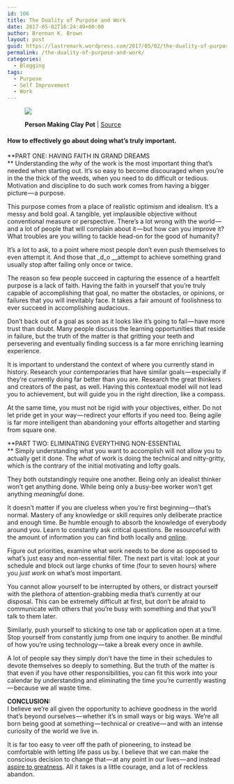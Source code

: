 ```yaml
---
id: 106
title: The Duality of Purpose and Work
date: 2017-05-02T16:24:49+00:00
author: Brennan K. Brown
layout: post
guid: https://lastremark.wordpress.com/2017/05/02/the-duality-of-purpose-and-work/
permalink: /the-duality-of-purpose-and-work/
categories:
  - Blogging
tags:
  - Purpose
  - Self Improvement
  - Work
---
```


<figure class="wp-caption">

<img data-width="5532" data-height="3688" src="https://cdn-images-1.medium.com/max/2560/1*RijfP3sZSfQXb8V_43OzUA.jpeg" /> <figcaption class="wp-caption-text"><b>Person Making Clay Pot</b> | <a href="https://www.pexels.com/photo/ceramic-artisan-clay-mud-110144/" target="_blank" rel="noopener noreferrer">Source</a></figcaption></figure>

#### How to effectively go about doing what’s truly important.

**PART ONE: HAVING FAITH IN GRAND DREAMS  
** Understanding the _why_ of the work is the most important thing that’s needed when starting out. It’s so easy to become discouraged when you’re in the the thick of the weeds, when you need to do difficult or tedious. Motivation and discipline to do such work comes from having a bigger picture — a purpose.

This purpose comes from a place of realistic optimism and idealism. It’s a messy and bold goal. A tangible, yet implausible objective without conventional measure or perspective. There’s a lot wrong with the world — and a lot of people that will complain about it — but how can you improve it? What troubles are you willing to tackle head-on for the good of humanity?

<!--more-->

It’s a lot to ask, to a point where most people don’t even push themselves to even attempt it. And those that \_d_o \_\_attempt to achieve something grand usually stop after failing only once or twice.

The reason so few people succeed in capturing the essence of a heartfelt purpose is a lack of faith. Having the faith in yourself that you’re truly capable of accomplishing that goal, no matter the obstacles, or opinions, or failures that you will inevitably face. It takes a fair amount of foolishness to ever succeed in accomplishing audacious.

Don’t back out of a goal as soon as it looks like it’s going to fail — have more trust than doubt. Many people discuss the learning opportunities that reside in failure, but the truth of the matter is that gritting your teeth and persevering and eventually finding success is a far more enriching learning experience.

It is important to understand the context of where you currently stand in history. Research your contemporaries that have similar goals — especially if they’re currently doing far better than you are. Research the great thinkers and creators of the past, as well. Having this contextual model will not lead you to achievement, but will guide you in the right direction, like a compass.

At the same time, you must not be rigid with your objectives, either. Do not let pride get in your way — redirect your efforts if you need too. Being agile is far more intelligent than abandoning your efforts altogether and starting from square one.

**PART TWO: ELIMINATING EVERYTHING NON-ESSENTIAL  
** Simply understanding what you want to accomplish will not allow you to actually get it done. The _what_ of work is doing the technical and nitty-gritty, which is the contrary of the initial motivating and lofty goals.

They both outstandingly require one another. Being only an idealist thinker won’t get anything done. While being only a busy-bee worker won’t get anything _meaningful_ done.

It doesn’t matter if you are clueless when you’re first beginning — that’s normal. Mastery of any knowledge or skill requires only deliberate practice and enough time. Be humble enough to absorb the knowledge of everybody around you. Learn to constantly ask critical questions. Be resourceful with the amount of information you can find both locally and <a href="https://medium.com/@brennanbrown/guide-to-self-learning-7ea651650d11" target="_blank" rel="noopener noreferrer">online</a>.

Figure out priorities, examine what work needs to be done as opposed to what’s just easy and non-essential filler. The next part is vital: look at your schedule and block out large chunks of time (four to seven hours) where you _just work_ on what’s most important.

You cannot allow yourself to be interrupted by others, or distract yourself with the plethora of attention-grabbing media that’s currently at our disposal. This can be extremely difficult at first, but don’t be afraid to communicate with others that you’re busy with something and that you’ll talk to them later.

Similarly, push yourself to sticking to one tab or application open at a time. Stop yourself from constantly jump from one inquiry to another. Be mindful of how you’re using technology — take a break every once in awhile.

A lot of people say they simply don’t have the time in their schedules to devote themselves so deeply to something. But the truth of the matter is that even if you have other responsibilities, you can fit this work into your calendar by understanding and eliminating the time you’re currently wasting — because we all waste time.

<b>CONCLUSION:</b>  
I believe we’re all given the opportunity to achieve goodness in the world that’s beyond ourselves — whether it’s in small ways or big ways. We’re all born being good at something — technical or creative — and with an intense curiosity of the world we live in.

It is far too easy to veer off the path of pioneering, to instead be comfortable with letting life pass us by. I believe that we can make the conscious decision to change that — at any point in our lives — and instead <a href="https://medium.com/@brennanbrown/our-finite-everything-8ed4d9d70a2f" target="_blank" rel="noopener noreferrer">aspire to greatness</a>. All it takes is a little courage, and a lot of reckless abandon.
